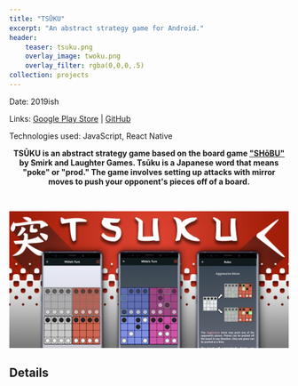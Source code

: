 ```yaml
---
title: "TSŪKU"
excerpt: "An abstract strategy game for Android."
header:
    teaser: tsuku.png
    overlay_image: twoku.png
    overlay_filter: rgba(0,0,0,.5)
collection: projects
---
```

Date: 2019ish

Links: 
[Google Play Store](https://play.google.com/store/apps/details?id=io.ciaos.tsuku&hl=en_US) | 
[GitHub](https://github.com/ZackEberhart/tsuku)

Technologies used: 
JavaScript, React Native
<br>

<p style="text-align: center; font-weight: bold;">TSŪKU is an abstract strategy game based on the board game <a href="https://www.smirkandlaughter.com/shobu">"SHōBU"</a> by Smirk and Laughter Games. Tsūku is a Japanese word that means "poke" or "prod." The game involves setting up attacks with mirror moves to push your opponent's pieces off of a board.</p>
<br>

![Tsuku logo](/images/tsuku.png)

## Details


